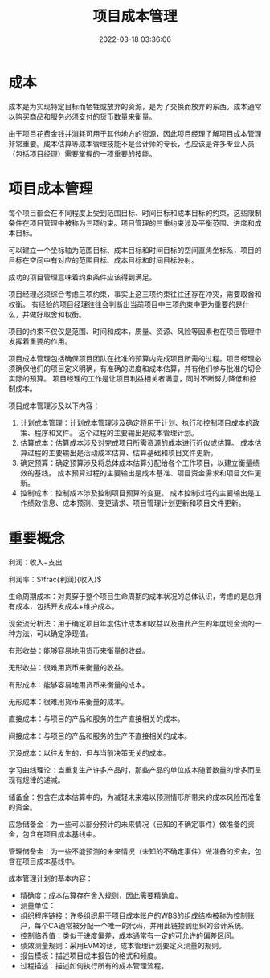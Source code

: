 ﻿---
title: 项目成本管理
date: 2022-03-18 03:36:06
summary: 本文分享项目成本管理的重要概念。
mathjax: true
tags:
- 软件项目管理
categories:
- 软件工程
---

# 成本

成本是为实现特定目标而牺牲或放弃的资源，是为了交换而放弃的东西。成本通常以购买商品和服务必须支付的货币数量来衡量。

由于项目花费金钱并消耗可用于其他地方的资源，因此项目经理了解项目成本管理非常重要。成本估算等成本管理技能不是会计师的专长，也应该是许多专业人员（包括项目经理）需要掌握的一项重要的技能。

# 项目成本管理

每个项目都会在不同程度上受到范围目标、时间目标和成本目标的约束，这些限制条件在项目管理中被称为三项约束。项目管理的三重约束涉及平衡范围、进度和成本目标。

可以建立一个坐标轴为范围目标、成本目标和时间目标的空间直角坐标系，项目的目标在空间中有对应的范围目标、成本目标和时间目标映射。

成功的项目管理意味着约束条件应该得到满足。

项目经理必须综合考虑三项约束，事实上这三项约束往往还存在冲突，需要取舍和权衡。
有经验的项目经理往往会判断出当前项目中三项约束中更为重要的是什么，并做好取舍和权衡。

项目的约束不仅仅是范围、时间和成本，质量、资源、风险等因素也在项目管理中发挥着重要的作用。

项目成本管理包括确保项目团队在批准的预算内完成项目所需的过程。项目经理必须确保他们的项目定义明确，有准确的进度和成本估算，并有他们参与批准的切合实际的预算。 项目经理的工作是让项目利益相关者满意，同时不断努力降低和控制成本。

项目成本管理涉及以下内容：
1. 计划成本管理：计划成本管理涉及确定将用于计划、执行和控制项目成本的政策、程序和文件。 这个过程的主要输出是成本管理计划。
2. 估算成本：估算成本涉及对完成项目所需资源的成本进行近似或估算。 成本估算过程的主要输出是活动成本估算、估算基础和项目文件更新。
3. 确定预算：确定预算涉及将总体成本估算分配给各个工作项目，以建立衡量绩效的基线。 成本预算过程的主要输出是成本基准、项目资金需求和项目文件更新。
4. 控制成本：控制成本涉及控制项目预算的变更。 成本控制过程的主要输出是工作绩效信息、成本预测、变更请求、项目管理计划更新和项目文件更新。

# 重要概念

利润：收入$-$支出

利润率：$\frac{利润}{收入}$

生命周期成本：对贯穿于整个项目生命周期的成本状况的总体认识，考虑的是总拥有成本，包括开发成本$+$维护成本。

现金流分析法：用于确定项目年度估计成本和收益以及由此产生的年度现金流的一种方法，可以确定净现值。

有形收益：能够容易地用货币来衡量的收益。

无形收益：很难用货币来衡量的收益。

有形成本：能够容易地用货币来衡量的成本。

无形成本：很难用货币来衡量的成本。

直接成本：与项目的产品和服务的生产直接相关的成本。

间接成本：与项目的产品和服务的生产不直接相关的成本。

沉没成本：以往发生的，但与当前决策无关的成本。

学习曲线理论：当重复生产许多产品时，那些产品的单位成本随着数量的增多而呈现有规律的递减。

储备金：包含在成本估算中的，为减轻未来难以预测情形所带来的成本风险而准备的资金。

应急储备金：为一些可以部分预计的未来情况（已知的不确定事件）做准备的资金，包含在项目成本基线中。

管理储备金：为一些不能预测的未来情况（未知的不确定事件）做准备的资金，包含在项目成本基线中。

成本管理计划的基本内容：
- 精确度：成本估算存在舍入规则，因此需要精确度。
- 测量单位：
- 组织程序链接：许多组织用于项目成本账户的WBS的组成结构被称为控制账户，每个CA通常被分配一个唯一的代码，并用此链接到组织的会计系统。
- 控制临界值：类似于进度偏差，成本通常有一定的可允许的偏差区间。
- 绩效测量规则：采用EVM的话，成本管理计划要定义测量的规则。
- 报告模板：描述项目成本报告的格式和频度。
- 过程描述：描述如何执行所有的成本管理流程。
